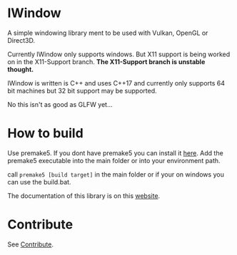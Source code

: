 # IWindow
 A simple windowing library ment to be used with Vulkan, OpenGL or Direct3D.
 
 Currently IWindow only supports windows. But X11 support is being worked on in the X11-Support branch. **The X11-Support branch is unstable thought.**
 
 IWindow is written is C++ and uses C++17 and currently only supports 64 bit machines but 32 bit support may be supported.
 
 No this isn't as good as GLFW yet...

# How to build

Use premake5. If you dont have premake5 you can install it [here](https://premake.github.io/). 
Add the premake5 executable into the main folder or into your environment path.

call `premake5 [build target]` in the main folder or if your on windows you can use the build.bat.

The documentation of this library is on this [website](https://immanuel-c.github.io/IWindow).

# Contribute

See [Contribute](./Contribute.md).
